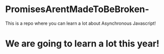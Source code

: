 # PromisesArentMadeToBeBroken-

This is a repo where you can learn a lot about Asynchronous Javascript!

<h1>
We are going to learn a lot this year!
</h1>

